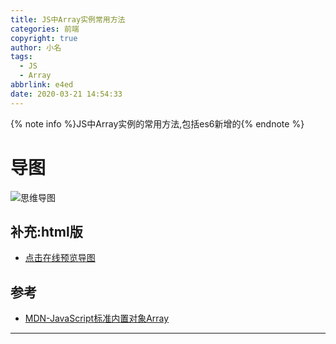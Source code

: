 ```yaml
---
title: JS中Array实例常用方法
categories: 前端
copyright: true
author: 小名
tags:
  - JS
  - Array
abbrlink: e4ed
date: 2020-03-21 14:54:33
---
```


{% note info %}JS中Array实例的常用方法,包括es6新增的{% endnote %}

<!-- more -->

# 导图
![思维导图](https://cdn.llow22.com/picture/hexo_picture/ARRAY%E5%AF%B9%E8%B1%A1%EF%BC%88%E5%AE%9E%E5%88%97%EF%BC%89%E5%B8%B8%E7%94%A8%E6%96%B9%E6%B3%95.png)

## 补充:html版

- [点击在线预览导图](https://cdn.llow22.com/picture/hexo_picture/ARRAY%E5%AF%B9%E8%B1%A1%EF%BC%88%E5%AE%9E%E5%88%97%EF%BC%89%E5%B8%B8%E7%94%A8%E6%96%B9%E6%B3%95%20(2).html)

## 参考
- [MDN-JavaScript标准内置对象Array](https://developer.mozilla.org/zh-CN/docs/Web/JavaScript/Reference/Global_Objects/Array)
---


